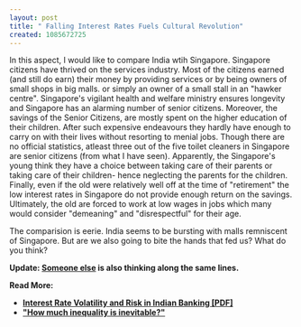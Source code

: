 ```yaml
--- 
layout: post
title: " Falling Interest Rates Fuels Cultural Revolution"
created: 1085672725
---
```

In this aspect, I would like to compare India wtih Singapore. Singapore citizens have thrived on the services industry. Most of the citizens earned (and still do earn) their money by providing services or by being owners of small shops in big malls. or simply an owner of a small stall in an "hawker centre". Singapore's vigilant health and welfare ministry ensures longevity and Singapore has an alarming number of senior citizens. Moreover, the savings of the Senior Citizens, are mostly spent on the higher education of their children. After such expensive endeavours they hardly have enough to carry on with their lives without resorting to menial jobs. Though there are no official statistics, atleast three out of the five toilet cleaners in Singapore are senior citizens (from what I have seen). Apparently, the Singapore's young think they have a choice between taking care of their parents or taking care of their children- hence neglecting the parents for the children. Finally, even if the old were relatively well off at the time of "retirement" the low interest rates in Singapore do not provide enough return on the savings. Ultimately, the old are forced to work at low wages in jobs which many would consider "demeaning" and "disrespectful" for their age. 

The comparision is eerie. India seems to be bursting with malls remniscent of Singapore. But are we also going to bite the hands that fed us? What do you think?

<b>Update:<b> <a href="http://fecolumnists.expressindia.com/full_column.php?content_id=54426">Someone else</a> is also thinking along the same lines. 

Read More:
<ul><li><a href="http://www.imf.org/external/pubs/ft/wp/2004/wp0417.pdf">Interest Rate Volatility and Risk in Indian Banking [PDF]</a></li>
<li><a href="http://www.straitstimes.com.sg/columnist/0,1886,274-124898-,00.html">"How much inequality is inevitable?"</a></li></ul>
</b></b>
